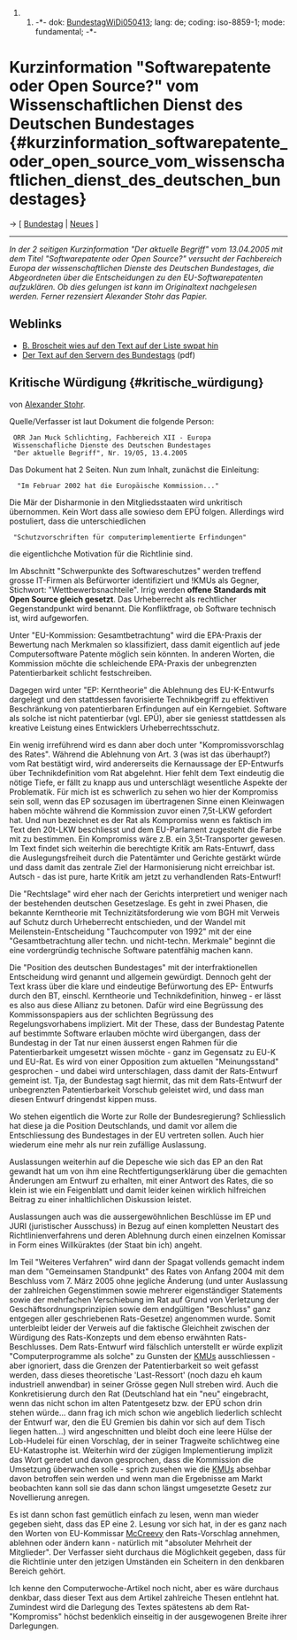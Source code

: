 1.  1.  -\*- dok: [BundestagWiDi050413](BundestagWiDi050413 "wikilink");
        lang: de; coding: iso-8859-1; mode: fundamental; -\*-

# Kurzinformation \"Softwarepatente oder Open Source?\" vom Wissenschaftlichen Dienst des Deutschen Bundestages {#kurzinformation_softwarepatente_oder_open_source_vom_wissenschaftlichen_dienst_des_deutschen_bundestages}

-\> \[ [ Bundestag](BundestagDe "wikilink") \| [
Neues](SwpatcninoDe "wikilink") \]

------------------------------------------------------------------------

*In der 2 seitigen Kurzinformation \"Der aktuelle Begriff\" vom
13.04.2005 mit dem Titel \"Softwarepatente oder Open Source?\" versucht
der Fachbereich Europa der wissenschaftlichen Dienste des Deutschen
Bundestages, die Abgeordneten über die Entscheidungen zu den
EU-Softwarepatenten aufzuklären. Ob dies gelungen ist kann im
Originaltext nachgelesen werden. Ferner rezensiert Alexander Stohr das
Papier.*

## Weblinks

-   [B. Broscheit wies auf den Text auf der Liste swpat
    hin](http://lists.ffii.org/pipermail/swpat/2005-April/008819.html "wikilink")
-   [Der Text auf den Servern des
    Bundestags](http://www.bundestag.de/bic/analysen/2005/2005_04_13.pdf "wikilink")
    (pdf)

## Kritische Würdigung {#kritische_würdigung}

von [ Alexander Stohr](AlexanderStohrDe "wikilink").

Quelle/Verfasser ist laut Dokument die folgende Person:

` ORR Jan Muck Schlichting, Fachbereich XII - Europa`\
` Wissenschafliche Dienste des Deutschen Bundestages`\
` "Der aktuelle Begriff", Nr. 19/05, 13.4.2005`

Das Dokument hat 2 Seiten. Nun zum Inhalt, zunächst die Einleitung:

`  "Im Februar 2002 hat die Europäische Kommission..."`

Die Mär der Disharmonie in den Mitgliedsstaaten wird unkritisch
übernommen. Kein Wort dass alle sowieso dem EPÜ folgen. Allerdings wird
postuliert, dass die unterschiedlichen

` "Schutzvorschriften für computerimplementierte Erfindungen"`

die eigentlichche Motivation für die Richtlinie sind.

Im Abschnitt \"Schwerpunkte des Softwareschutzes\" werden treffend
grosse IT-Firmen als Befürworter identifiziert und !KMUs als Gegner,
Stichwort: \"Wettbewerbsnachteile\". Irrig werden **offene Standards mit
Open Source gleich gesetzt**. Das Urheberrecht als rechtlicher
Gegenstandpunkt wird benannt. Die Konfliktfrage, ob Software technisch
ist, wird aufgeworfen.

Unter \"EU-Kommission: Gesamtbetrachtung\" wird die EPA-Praxis der
Bewertung nach Merkmalen so klassifiziert, dass damit eigentlich auf
jede Computersoftware Patente möglich sein könnten. In anderen Worten,
die Kommission möchte die schleichende EPA-Praxis der unbegrenzten
Patentierbarkeit schlicht festschreiben.

Dagegen wird unter \"EP: Kerntheorie\" die Ablehnung des EU-K-Entwurfs
dargelegt und den stattdessen favorisierte Technikbegriff zu effektiven
Beschränkung von patentierbaren Erfindungen auf ein Kerngebiet. Software
als solche ist nicht patentierbar (vgl. EPÜ), aber sie geniesst
stattdessen als kreative Leistung eines Entwicklers Urheberrechtsschutz.

Ein wenig irreführend wird es dann aber doch unter \"Kompromissvorschlag
des Rates\". Während die Ablehnung von Art. 3 (was ist das überhaupt?)
vom Rat bestätigt wird, wird andererseits die Kernaussage der
EP-Entwurfs über Technikdefinition vom Rat abgelehnt. Hier fehlt dem
Text eindeutig die nötige Tiefe, er fällt zu knapp aus und unterschlägt
wesentliche Aspekte der Problematik. Für mich ist es schwerlich zu sehen
wo hier der Kompromiss sein soll, wenn das EP sozusagen im übertragenen
Sinne einen Kleinwagen haben möchte während die Kommission zuvor einen
7,5t-LKW gefordert hat. Und nun bezeichnet es der Rat als Kompromiss
wenn es faktisch im Text den 20t-LKW beschliesst und dem EU-Parlament
zugesteht die Farbe mit zu bestimmen. Ein Kompromiss wäre z.B. ein
3,5t-Transporter gewesen. Im Text findet sich weiterhin die berechtigte
Kritik am Rats-Entuwrf, dass die Auslegungsfreiheit durch die
Patentämter und Gerichte gestärkt würde und dass damit das zentrale Ziel
der Harmonisierung nicht erreichbar ist. Autsch - das ist pure, harte
Kritik am jetzt zu verhandlenden Rats-Entwurf!

Die \"Rechtslage\" wird eher nach der Gerichts interpretiert und weniger
nach der bestehenden deutschen Gesetzeslage. Es geht in zwei Phasen, die
bekannte Kerntheorie mit Technizitätsforderung wie vom BGH mit Verweis
auf Schutz durch Urheberrecht entschieden, und der Wandel mit
Meilenstein-Entscheidung \"Tauchcomputer von 1992\" mit der eine
\"Gesamtbetrachtung aller techn. und nicht-techn. Merkmale\" beginnt die
eine vordergründig technische Software patentfähig machen kann.

Die \"Position des deutschen Bundestages\" mit der interfraktionellen
Entscheidung wird genannt und allgemein gewürdigt. Dennoch geht der Text
krass über die klare und eindeutige Befürwortung des EP- Entwurfs durch
den BT, einschl. Kerntheorie und Technikdefinition, hinweg - er lässt es
also aus diese Allianz zu betonen. Dafür wird eine Begrüssung des
Kommissonspapiers aus der schlichten Begrüssung des Regelungsvorhabens
impliziert. Mit der These, dass der Bundestag Patente auf bestimmte
Software erlauben möchte wird übergangen, dass der Bundestag in der Tat
nur einen äusserst engen Rahmen für die Patentierbarkeit umgesetzt
wissen möchte - ganz im Gegensatz zu EU-K und EU-Rat. Es wird von einer
Opposition zum aktuellen \"Meinungsstand\" gesprochen - und dabei wird
unterschlagen, dass damit der Rats-Entwurf gemeint ist. Tja, der
Bundestag sagt hiermit, das mit dem Rats-Entwurf der unbegrenzten
Patentierbarkeit Vorschub geleistet wird, und dass man diesen Entwurf
dringendst kippen muss.

Wo stehen eigentlich die Worte zur Rolle der Bundesregierung?
Schliesslich hat diese ja die Position Deutschlands, und damit vor allem
die Entschliessung des Bundestages in der EU vertreten sollen. Auch hier
wiederum eine mehr als nur rein zufällige Auslassung.

Auslassungen weiterhin auf die Depesche wie sich das EP an den Rat
gewandt hat um von ihm eine Rechtfertigungserklärung über die gemachten
Änderungen am Entwurf zu erhalten, mit einer Antwort des Rates, die so
klein ist wie ein Feigenblatt und damit leider keinen wirklich
hilfreichen Beitrag zu einer inhaltlichlichen Diskussion leistet.

Auslassungen auch was die aussergewöhnlichen Beschlüsse im EP und JURI
(juristischer Ausschuss) in Bezug auf einen kompletten Neustart des
Richtlinienverfahrens und deren Ablehnung durch einen einzelnen Komissar
in Form eines Willküraktes (der Staat bin ich) angeht.

Im Teil \"Weiteres Verfahren\" wird dann der Spagat vollends gemacht
indem man dem \"Gemeinsamen Standpunkt\" des Rates von Anfang 2004 mit
dem Beschluss vom 7. März 2005 ohne jegliche Änderung (und unter
Auslassung der zahlreichen Gegenstimmen sowie mehrerer eigenständiger
Statements sowie der mehrfachen Verschiebung im Rat auf Grund von
Verletzung der Geschäftsordnungsprinzipien sowie dem endgültigen
\"Beschluss\" ganz entgegen aller geschriebenen Rats-Gesetze) angenommen
wurde. Somit unterbleibt leider der Verweis auf die faktische Gleichheit
zwischen der Würdigung des Rats-Konzepts und dem ebenso erwähnten
Rats-Beschlusses. Dem Rats-Entwurf wird fälschlich unterstellt er würde
explizit \"Computerprogramme als solche\" zu Gunsten der
[KMUs](KMUs "wikilink") ausschliessen - aber ignoriert, dass die Grenzen
der Patentierbarkeit so weit gefasst werden, dass dieses theoretische
\'Last-Ressort\' (noch dazu eh kaum industriell anwendbar) in seiner
Grösse gegen Null streben wird. Auch die Konkretisierung durch den Rat
(Deutschland hat ein \"neu\" eingebracht, wenn das nicht schon im alten
Patentgesetz bzw. der EPÜ schon drin stehen würde\... dann frag ich mich
schon wie angeblich liederlich schlecht der Entwurf war, den die EU
Gremien bis dahin vor sich auf dem Tisch liegen hatten\...) wird
angeschnitten und bleibt doch eine leere Hülse der Lob-Hudelei für einen
Vorschlag, der in seiner Tragweite schlichtweg eine EU-Katastrophe ist.
Weiterhin wird der zügigen Implementierung implizit das Wort geredet und
davon gesprochen, dass die Kommission die Umsetzung überwachen solle -
sprich zusehen wie die [KMUs](KMUs "wikilink") absehbar davon betroffen
sein werden und wenn man die Ergebnisse am Markt beobachten kann soll
sie das dann schon längst umgesetzte Gesetz zur Novellierung anregen.

Es ist dann schon fast gemütlich einfach zu lesen, wenn man wieder
gegeben sieht, dass das EP eine 2. Lesung vor sich hat, in der es ganz
nach den Worten von EU-Kommissar [McCreevy](McCreevy "wikilink") den
Rats-Vorschlag annehmen, ablehnen oder ändern kann - natürlich mit
\"absoluter Mehrheit der Mitglieder\". Der Verfasser sieht durchaus die
Möglichkeit gegeben, dass für die Richtlinie unter den jetzigen
Umständen ein Scheitern in den denkbaren Bereich gehört.

Ich kenne den Computerwoche-Artikel noch nicht, aber es wäre durchaus
denkbar, dass dieser Text aus dem Artikel zahlreiche Thesen entlehnt
hat. Zumindest wird die Darlegung des Textes spätestens ab dem
Rat-\"Kompromiss\" höchst bedenklich einseitig in der ausgewogenen
Breite ihrer Darlegungen.
